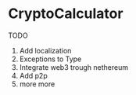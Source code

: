 # CryptoCalculator

TODO
1. Add localization
2. Exceptions to Type
3. Integrate web3 trough nethereum
4. Add p2p
5. more more

